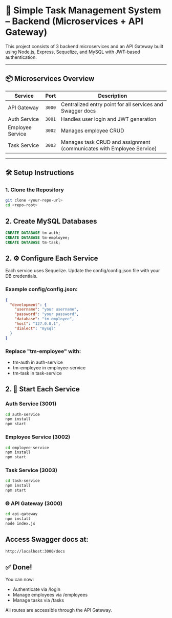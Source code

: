 # 🧩 Simple Task Management System – Backend (Microservices + API Gateway)

This project consists of 3 backend microservices and an API Gateway built using Node.js, Express, Sequelize, and MySQL with JWT-based authentication.

---

## 📦 Microservices Overview

| Service          | Port   | Description                                                           |
| ---------------- | ------ | --------------------------------------------------------------------- |
| API Gateway      | `3000` | Centralized entry point for all services and Swagger docs             |
| Auth Service     | `3001` | Handles user login and JWT generation                                 |
| Employee Service | `3002` | Manages employee CRUD                                                 |
| Task Service     | `3003` | Manages task CRUD and assignment (communicates with Employee Service) |

---

## 🛠️ Setup Instructions

### 1. Clone the Repository

```bash
git clone <your-repo-url>
cd <repo-root>
```

## 2. Create MySQL Databases

```sql
CREATE DATABASE tm-auth;
CREATE DATABASE tm-employee;
CREATE DATABASE tm-task;
```

## 2. ⚙️ Configure Each Service

Each service uses Sequelize. Update the config/config.json file with your DB credentials.

### Example config/config.json:

```json
{
  "development": {
    "username": "your username",
    "password": "your password",
    "database": "tm-employee",
    "host": "127.0.0.1",
    "dialect": "mysql"
  }
}
```
### Replace "tm-employee" with:

 * tm-auth in auth-service
 * tm-employee in employee-service
 * tm-task in task-service


## 2. 🚀 Start Each Service

### Auth Service (3001)
```bash
cd auth-service
npm install
npm start
```

### Employee Service (3002)
```bash
cd employee-service
npm install
npm start
```

### Task Service (3003)
```bash
cd task-service
npm install
npm start
```

### 🌐 API Gateway (3000)
```bash
cd api-gateway
npm install
node index.js
```

## Access Swagger docs at:
```bash
http://localhost:3000/docs
```

## ✅ Done!

You can now:
* Authenticate via /login
* Manage employees via /employees
* Manage tasks via /tasks

All routes are accessible through the API Gateway.
